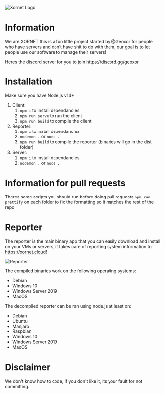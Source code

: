 ![Xornet Logo](https://cdn.discordapp.com/attachments/851974319370010655/854669456793534494/unknown.png)

# Information
We are XORNET this is a fun little project started by @Geoxor for people who have servers and don’t have shit to do with them, our goal is to let people use our software to manage their servers!

Heres the discord server for you to join
https://discord.gg/geoxor

# Installation 
Make sure you have Node.js v14+
  1. Client: 
     1. `npm i` to install dependancies
     2. `npm run serve` to run the client
     3. `npm run build` to compile the client
  2. Reporter: 
     1. `npm i` to install dependancies
     2. `nodemon .` or `node .`
     2. `npm run build` to compile the reporter (binaries will go in the dist folder)
  3. Server:
     1. `npm i` to install dependancies
     2. `nodemon .` or `node .`

# Information for pull requests
Theres some scripts you should run before doing pull requests
  `npm run prettify` on each folder to fix the formatting so it matches the rest of the repo

# Reporter
The reporter is the main binary app that you can easily download and install on your VMs or servers, it takes care of reporting system information to https://xornet.cloud!

![Reporter](https://cdn.discordapp.com/attachments/806300597338767450/850248559760506940/unknown.png)

The compiled binaries work on the following operating systems:
  - Debian
  - Windows 10
  - Windows Server 2019
  - MacOS

The decompiled reporter can be ran using node.js at least on:
  - Debian
  - Ubuntu
  - Manjaro
  - Raspbian
  - Windows 10
  - Windows Server 2019
  - MacOS
  
# Disclaimer
We don't know how to code, if you don't like it, its your fault for not committing.
